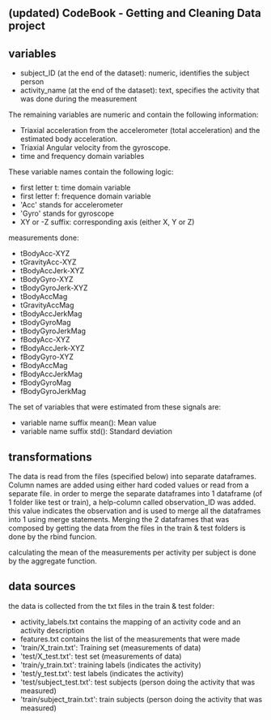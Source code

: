 ## (updated) CodeBook - Getting and Cleaning Data project
## variables
* subject_ID (at the end of the dataset): numeric, identifies the subject person
* activity_name (at the end of the dataset): text, specifies the activity that was done during the measurement

The remaining variables are numeric and contain the following information:
* Triaxial acceleration from the accelerometer (total acceleration) and the estimated body acceleration.
* Triaxial Angular velocity from the gyroscope. 
* time and frequency domain variables

These variable names contain the following logic:
* first letter t: time domain variable
* first letter f: frequence domain variable
* 'Acc' stands for accelerometer
* 'Gyro' stands for gyroscope
* XY or -Z suffix: corresponding axis (either X, Y or Z)

measurements done:
* tBodyAcc-XYZ
* tGravityAcc-XYZ
* tBodyAccJerk-XYZ
* tBodyGyro-XYZ
* tBodyGyroJerk-XYZ
* tBodyAccMag
* tGravityAccMag
* tBodyAccJerkMag
* tBodyGyroMag
* tBodyGyroJerkMag
* fBodyAcc-XYZ
* fBodyAccJerk-XYZ
* fBodyGyro-XYZ
* fBodyAccMag
* fBodyAccJerkMag
* fBodyGyroMag
* fBodyGyroJerkMag

The set of variables that were estimated from these signals are: 
* variable name suffix mean(): Mean value 
* variable name suffix std(): Standard deviation

## transformations
The data is read from the files (specified below) into separate dataframes. Column names are added using either hard coded values or read from a separate file.
in order to merge the separate dataframes into 1 dataframe (of 1 folder like test or train), a help-column called observation_ID was added. this value indicates the observation and is used to merge all the dataframes into 1 using merge statements. Merging the 2 dataframes that was composed by getting the data from the files in the train & test folders is done by the rbind funcion.

calculating the mean of the measurements per activity per subject is done by the aggregate function.

## data sources
the data is collected from the txt files in the train & test folder:
* activity_labels.txt contains the mapping of an activity code and an activity description
* features.txt contains the list of the measurements that were made
* 'train/X_train.txt': Training set (measurements of data)
* 'test/X_test.txt': test set (measurements of data)
* 'train/y_train.txt': training labels (indicates the activity)
* 'test/y_test.txt': test labels (indicates the activity)
* 'test/subject_test.txt': test subjects (person doing the activity that was measured)
* 'train/subject_train.txt': train subjects (person doing the activity that was measured)
